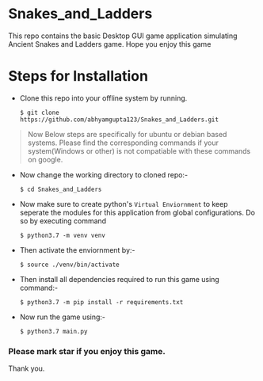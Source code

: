 # Snakes_and_Ladders
This repo contains the basic Desktop GUI game application simulating Ancient Snakes and Ladders game. Hope you enjoy this game


# Steps for Installation 
- Clone this repo into your offline system by running.
  ```
  $ git clone https://github.com/abhyamgupta123/Snakes_and_Ladders.git
  ```
  
> Now Below steps are specifically for ubuntu or debian based systems. Please find the corresponding commands if your system(Windows or other) is not compatiable with these commands on google.

- Now change the working directory to cloned repo:-
  ```
  $ cd Snakes_and_Ladders
  ```
  
- Now make sure to create python's `Virtual Enviornment` to keep seperate the modules for this application from global configurations. Do so by executing command
  ```
  $ python3.7 -m venv venv
  ```
  
- Then activate the enviornment by:-
  ```
  $ source ./venv/bin/activate
  ```
  
- Then install all dependencies required to run this game using command:-
  ```
  $ python3.7 -m pip install -r requirements.txt
  ```
  
- Now run the game using:-
  ```
  $ python3.7 main.py
  ```


### Please mark star if you enjoy this game.

Thank you.
